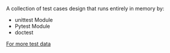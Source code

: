 A collection of test cases design that runs entirely in memory by:
- unittest Module
- Pytest Module
- doctest


[For more test data](https://github.com/emilybache/Phone-Numbers-Kata)